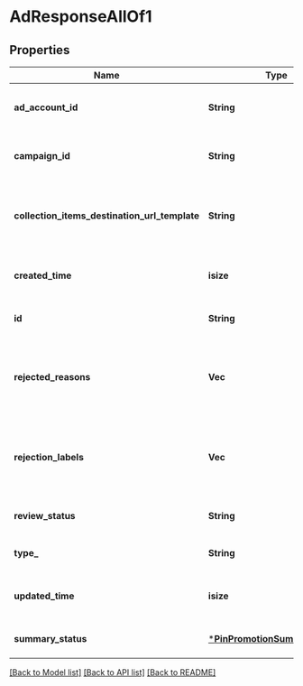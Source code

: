 # AdResponseAllOf1

## Properties
Name | Type | Description | Notes
------------ | ------------- | ------------- | -------------
**ad_account_id** | **String** | The ID of the advertiser that this ad belongs to. | [optional] [default to None]
**campaign_id** | **String** | ID of the ad campaign that contains this ad. | [optional] [default to None]
**collection_items_destination_url_template** | **String** | Destination URL template for all items within a collections drawer. | [optional] [default to None]
**created_time** | **isize** | Pin creation time. Unix timestamp in seconds. | [optional] [default to None]
**id** | **String** | The ID of this ad. | [optional] [default to None]
**rejected_reasons** | **Vec<String>** | Enum reason why the pin was rejected. Returned if <code>review_status</code> is \"REJECTED\". | [optional] [default to None]
**rejection_labels** | **Vec<String>** | Text reason why the pin was rejected. Returned if <code>review_status</code> is \"REJECTED\". | [optional] [default to None]
**review_status** | **String** | Ad review status | [optional] [default to None]
**type_** | **String** | Always \"ad\". | [optional] [default to None]
**updated_time** | **isize** | Last update time. Unix timestamp in seconds. | [optional] [default to None]
**summary_status** | [***PinPromotionSummaryStatus**](PinPromotionSummaryStatus.md) | Ad summary status | [optional] [default to None]

[[Back to Model list]](../README.md#documentation-for-models) [[Back to API list]](../README.md#documentation-for-api-endpoints) [[Back to README]](../README.md)


